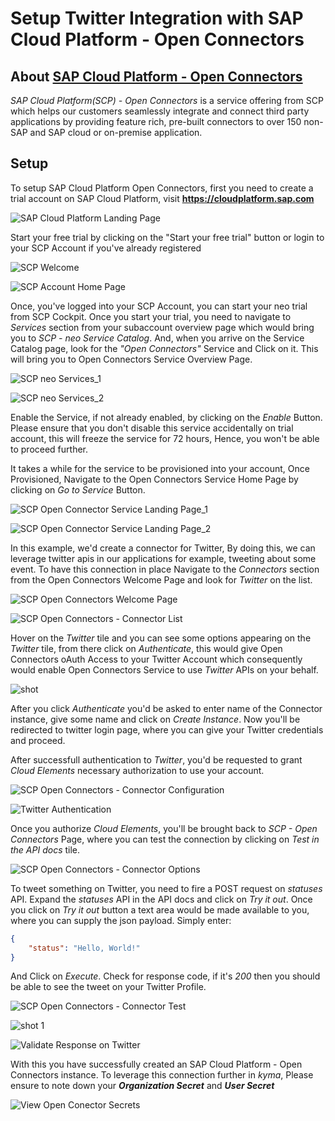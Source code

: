 # Setup Twitter Integration with SAP Cloud Platform - Open Connectors

## About [SAP Cloud Platform - Open Connectors](https://blogs.sap.com/2018/06/05/announcing-sap-cloud-platform-open-connectors/)
*SAP Cloud Platform(SCP) - Open Connectors* is a service offering from SCP which helps our customers seamlessly integrate and connect third party  applications by providing feature rich, pre-built connectors to over 150 non-SAP and SAP cloud or on-premise application.

## Setup 
To setup SAP Cloud Platform Open Connectors, first you need to create a trial account on SAP Cloud Platform, visit **https://cloudplatform.sap.com**

![SAP Cloud Platform Landing Page](../assets/SetupOpenConnector1.png)

Start your free trial by clicking on the "Start your free trial" button or login to your SCP Account if you've already registered

![SCP Welcome](../assets/SetupOpenConnector2.png)

![SCP Account Home Page](../assets/SetupOpenConnector3.png)

Once, you've logged into your SCP Account, you can start your neo trial from SCP Cockpit. Once you start your trial, you need to navigate to *Services* section from your subaccount overview page which would bring you to *SCP - neo Service Catalog*. And, when you arrive on the Service Catalog page, look for the *"Open Connectors"* Service and Click on it. This will bring you to Open Connectors Service Overview Page.

![SCP neo Services_1](../assets/SetupOpenConnector4.png)


![SCP neo Services_2](../assets/SetupOpenConnector5.png)

Enable the Service, if not already enabled, by clicking on the *Enable* Button. Please ensure that you don't disable this service accidentally on trial account, this will freeze the service for 72 hours, Hence, you won't be able to proceed further.

It takes a while for the service to be provisioned into your account, Once Provisioned, Navigate to the Open Connectors Service Home Page by clicking on *Go to Service* Button.

![SCP Open Connector Service Landing Page_1](../assets/SetupOpenConnector6.png)

![SCP Open Connector Service Landing Page_2](../assets/SetupOpenConnector7.png)

In this example, we'd create a connector for Twitter, By doing this, we can leverage twitter apis in our applications for example, tweeting about some event. To have this connection in place Navigate to the *Connectors* section from the Open Connectors Welcome Page and look for *Twitter* on the list.

![SCP Open Connectors Welcome Page](../assets/SetupOpenConnector8.png)

![SCP Open Connectors - Connector List](../assets/SetupOpenConnector9.png)

Hover on the *Twitter* tile and you can see some options appearing on the *Twitter* tile, from there click on *Authenticate*, this would give Open Connectors oAuth Access to your Twitter Account which consequently would enable Open Connectors Service to use *Twitter* APIs on your behalf.

![shot ](../assets/SetupOpenConnector10.png)

After you click *Authenticate* you'd be asked to enter name of the Connector instance, give some name and click on *Create Instance*. Now you'll be redirected to twitter login page, where you can give your Twitter credentials and proceed.

After successfull authentication to *Twitter*, you'd be requested to grant *Cloud Elements* necessary authorization to use your account.

![SCP Open Connectors - Connector Configuration](../assets/SetupOpenConnector11.png)

![Twitter Authentication](../assets/SetupOpenConnector12.png)

 Once you authorize *Cloud Elements*, you'll be brought back to *SCP - Open Connectors* Page, where you can test the connection by clicking on *Test in the API docs* tile.

![SCP Open Connectors - Connector Options](../assets/SetupOpenConnector13.png)

To tweet something on Twitter, you need to fire a POST request on *statuses* API. Expand the *statuses* API in  the API docs and click on *Try it out*. Once you click on *Try it out* button a text area would be made available to you, where you can supply the json payload. Simply enter:

```json
{
    "status": "Hello, World!"
}
```
 And Click on *Execute*. Check for response code, if it's *200* then you should be able to see the tweet on your Twitter Profile.

![SCP Open Connectors - Connector Test](../assets/SetupOpenConnector14.png)

![shot 1](../assets/SetupOpenConnector15.png)

![Validate Response on Twitter](../assets/SetupOpenConnector16.png)

With this you have successfully created an SAP Cloud Platform - Open Connectors instance. To leverage this connection further in *kyma*, Please ensure to note down your ***Organization Secret*** and ***User Secret***

![View Open Conector Secrets](../assets/SetupOpenConnector17.png)